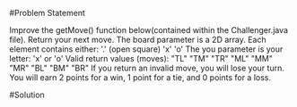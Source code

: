#Problem Statement 

Improve the getMove() function below(contained within the Challenger.java file). Return your next move.
  The board parameter is a 2D array. Each element contains either:
    '.' (open square)
    'x'
    'o'
  The you parameter is your letter: 'x' or 'o'
  Valid return values (moves):
    "TL"  "TM"  "TR" 
    "ML"  "MM"  "MR" 
    "BL"  "BM"  "BR"
  If you return an invalid move, you will lose your turn.
  You will earn 2 points for a win, 1 point for a tie, and 0 points for a loss.
  
  #Solution
  
